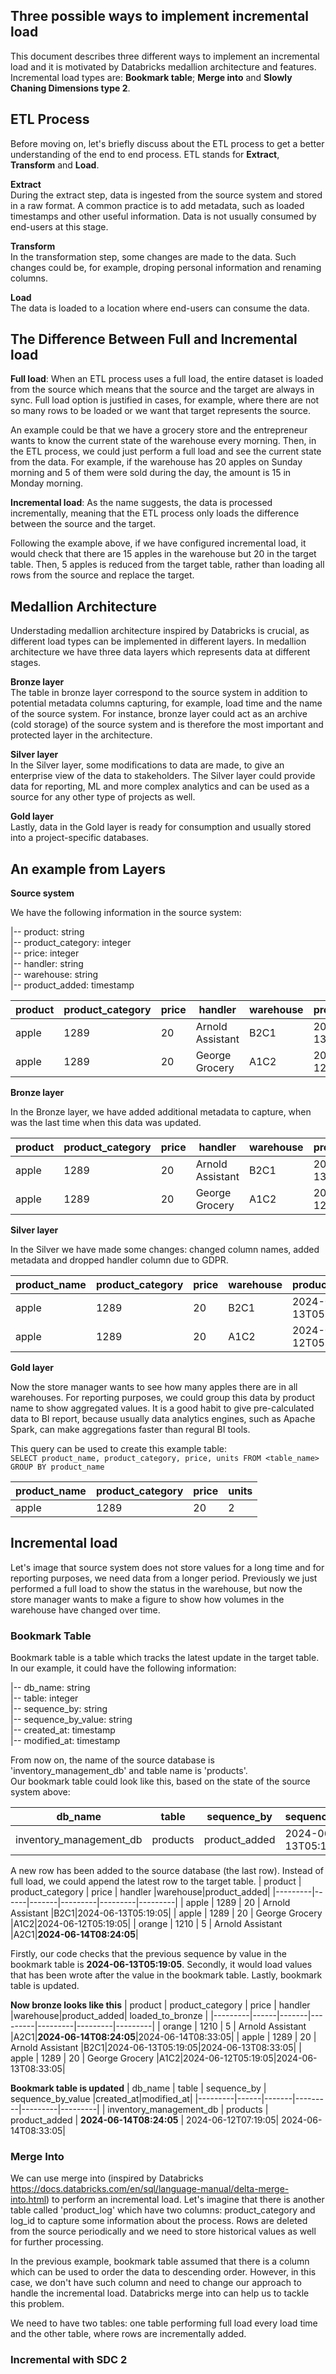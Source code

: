 ## Three possible ways to implement incremental load

This document describes three different ways to implement an incremental load and it is motivated by Databricks medallion architecture and features. Incremental load types are: **Bookmark table**; **Merge into** and **Slowly Chaning Dimensions type 2**.

## ETL Process
Before moving on, let's briefly discuss about the ETL process to get a better understanding of the end to end process. ETL stands for **Extract**, **Transform** and **Load**. 

**Extract** \
During the extract step, data is ingested from the source system and stored in a raw format. A common practice is to add metadata, such as loaded timestamps and other useful information. Data is not usually consumed by end-users at this stage. 

**Transform** \
In the transformation step, some changes are made to the data. Such changes could be, for example, droping personal information and renaming columns.

**Load** \
The data is loaded to a location where end-users can consume the data. 

## The Difference Between Full and Incremental load
**Full load**: When an ETL process uses a full load, the entire dataset is loaded from the source which means that the source and the target are always in sync. Full load option is justified in cases, for example, where there are not so many rows to be loaded or we want that target represents the source.

An example could be that we have a grocery store and the entrepreneur wants to know the current state of the warehouse every morning. Then, in the ETL process, we could just perform a full load and see the current state from the data. For example, if the warehouse has 20 apples on Sunday morning and 5 of them were sold during the day, the amount is 15 in Monday morning. 

**Incremental load**: As the name suggests, the data is processed incrementally, meaning that the ETL process only loads the difference between the source and the target. 

Following the example above, if we have configured incremental load, it would check that there are 15 apples in the warehouse but 20 in the target table. Then, 5 apples is reduced from the target table, rather than loading all rows from the source and replace the target.

## Medallion Architecture

Understading medallion architecture inspired by Databricks is crucial, as different load types can be implemented in different layers. In medallion architecture we have three data layers which represents data at different stages. 

**Bronze layer** \
The table in bronze layer correspond to the source system in addition to potential metadata columns capturing, for example, load time and the name  of the source system. For instance, bronze layer could act as an archive (cold storage) of the source system and is therefore the most important and protected layer in the architecture.

**Silver layer** \
In the Silver layer, some modifications to data are made, to give an enterprise view of the data to stakeholders. The Silver layer could provide data for reporting, ML and more complex analytics and can be used as a source for any other type of projects as well. 

**Gold layer** \
Lastly, data in the Gold layer is ready for consumption and usually stored into a project-specific databases. 

## An example from Layers

**Source system**

We have the following information in the source system:

 |-- product: string   
 |-- product_category: integer   
 |-- price: integer  
 |-- handler: string  
 |-- warehouse: string  
 |-- product_added: timestamp

| product | product_category   | price | handler |warehouse|product_added|
|---------|------|-------|---------|---------|---------|
| apple   | 1289 | 20    | Arnold Assistant       |B2C1|2024-06-13T05:19:05|
| apple   | 1289 | 20    | George Grocery       |A1C2|2024-06-12T05:19:05|

**Bronze layer**

In the Bronze layer, we have added additional metadata to capture, when was the last time when this data was updated. 

| product | product_category   | price | handler |warehouse|product_added| loaded_to_bronze |
|---------|------|-------|---------|---------|---------|---------|
| apple   | 1289 | 20    | Arnold Assistant       |B2C1|2024-06-13T05:19:05|2024-06-13T08:33:05|
| apple   | 1289 | 20    | George Grocery       |A1C2|2024-06-12T05:19:05|2024-06-13T08:33:05|

**Silver layer**

In the Silver we have made some changes: changed column names, added metadata and dropped handler column due to GDPR. 

| product_name | product_category   | price |warehouse|product_added| loaded_to_bronze | loaded_to_silver |
|---------|------|-------|---------|---------|---------|---------|
| apple   | 1289 | 20    |B2C1| 2024-06-13T05:19:05|2024-06-13T08:33:05|2024-06-13T08:36:07|
| apple   | 1289 | 20    |A1C2| 2024-06-12T05:19:05|2024-06-13T08:33:05|2024-06-13T08:36:07|

**Gold layer**

Now the store manager wants to see how many apples there are in all warehouses. For reporting purposes, we could group this data by product name to show aggregated values. It is a good habit to give pre-calculated data to BI report, because usually data analytics engines, such as Apache Spark, can make aggregations faster than regural BI tools. 

This query can be used to create this example table:  
`SELECT product_name, product_category, price, units
FROM <table_name> GROUP BY product_name`

| product_name | product_category   | price | units |
|---------|------|-------|---------|
| apple   | 1289 | 20    | 2 |


## Incremental load
Let's image that source system does not store values for a long time and for reporting purposes, we need data from a longer period. Previously we just performed a full load to show the status in the warehouse, but now the store manager wants to make a figure to show how volumes in the warehouse have changed over time. 

### Bookmark Table
Bookmark table is a table which tracks the latest update in the target table. In our example, it could have the following information: 

 |-- db_name: string   
 |-- table: integer   
 |-- sequence_by: string    
 |-- sequence_by_value: string  
 |-- created_at: timestamp    
 |-- modified_at: timestamp

From now on, the name of the source database is 'inventory_management_db' and table name is 'products'.  
Our bookmark table could look like this, based on the state of the source system above: 

| db_name | table   | sequence_by | sequence_by_value |created_at|modified_at|
|---------|------|-------|---------|---------|---------|
| inventory_management_db   | products | product_added    | 2024-06-13T05:19:05 | 2024-06-13T08:33:05|2024-06-13T08:33:05|


A new row has been added to the source database (the last row). Instead of full load, we could append the latest row to the target table. 
| product | product_category   | price | handler |warehouse|product_added|
|---------|------|-------|---------|---------|---------|
| apple   | 1289 | 20    | Arnold Assistant       |B2C1|2024-06-13T05:19:05|
| apple   | 1289 | 20    | George Grocery       |A1C2|2024-06-12T05:19:05|
| orange   | 1210 | 5    | Arnold Assistant       |A2C1|**2024-06-14T08:24:05**|

Firstly, our code checks that the previous sequence by value in the bookmark table is **2024-06-13T05:19:05**. Secondly, it would load values that has been wrote after the value in the bookmark table. Lastly, bookmark table is updated. 

**Now bronze looks like this**
| product | product_category   | price | handler |warehouse|product_added| loaded_to_bronze |
|---------|------|-------|---------|---------|---------|---------|
| orange   | 1210 | 5    | Arnold Assistant       |A2C1|**2024-06-14T08:24:05**|2024-06-14T08:33:05|
| apple   | 1289 | 20    | Arnold Assistant       |B2C1|2024-06-13T05:19:05|2024-06-13T08:33:05|
| apple   | 1289 | 20    | George Grocery       |A1C2|2024-06-12T05:19:05|2024-06-13T08:33:05|

**Bookmark table is updated**
| db_name | table   | sequence_by | sequence_by_value |created_at|modified_at|
|---------|------|-------|---------|---------|---------|
| inventory_management_db   | products | product_added    | **2024-06-14T08:24:05** | 2024-06-12T07:19:05| 2024-06-14T08:33:05|

### Merge Into
We can use merge into (inspired by Databricks https://docs.databricks.com/en/sql/language-manual/delta-merge-into.html) to perform an incremental load. 
Let's imagine that there is another table called 'product_log' which have two columns: product_category and log_id to capture some information about the process. Rows are deleted from the source periodically and we need to store historical values as well for further processing. 

In the previous example, bookmark table assumed that there is a column which can be used to order the data to descending order. However, in this case, we don't have such column and need to change our approach to handle the incremental load. 
Databricks merge into can help us to tackle this problem. 

We need to have two tables: one table performing full load every load time and the other table, where rows are incrementally added. 

### Incremental with SDC 2

